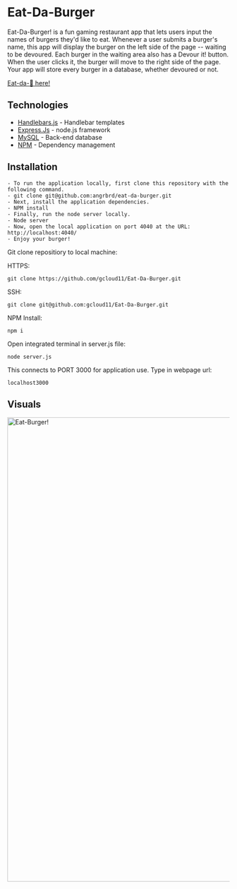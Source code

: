# Eat-Da-Burger 

  Eat-Da-Burger! is a fun gaming restaurant app that lets users input the names of burgers they'd like to eat. 
  Whenever a user submits a burger's name, this app will display the burger on the left side of the page -- waiting to be devoured.
  Each burger in the waiting area also has a Devour it! button. When the user clicks it, the burger will move to the right side of the   page. Your app will store every burger in a database, whether devoured or not.
  
  [Eat-da-🍔  here!](https://cryptic-sierra-08206.herokuapp.com/) 
  
  
  ## Technologies

* [Handlebars.js](https://handlebarsjs.com/) - Handlebar templates
* [Express.Js](https://expressjs.com/) - node.js framework
* [MySQL](https://www.mysql.com/) - Back-end database
* [NPM](https://expressjs.com/) - Dependency management


## Installation
```
- To run the application locally, first clone this repository with the following command.
- git clone git@github.com:angrbrd/eat-da-burger.git
- Next, install the application dependencies.
- NPM install
- Finally, run the node server locally.
- Node server
- Now, open the local application on port 4040 at the URL: http://localhost:4040/
- Enjoy your burger!
```

Git clone repositiory to local machine:

HTTPS:
```
git clone https://github.com/gcloud11/Eat-Da-Burger.git
```
SSH:
```
git clone git@github.com:gcloud11/Eat-Da-Burger.git
```
NPM Install:
```
npm i
```
Open integrated terminal in server.js file:
```
node server.js
```
This connects to PORT 3000 for application use. Type in webpage url:
```
localhost3000
```

## Visuals

<img width="1052" alt="Eat-Burger!" src="https://user-images.githubusercontent.com/67169488/94999032-feddd800-057b-11eb-95dd-31159d144527.png">

